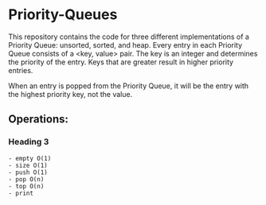# Priority-Queues

This repository contains the code for three different implementations of a Priority Queue: unsorted, sorted, and heap. 
Every entry in each Priority Queue consists of a <key, value> pair. The key is an integer and determines the priority of the entry. Keys that are greater result in higher priority entries. 

When an entry is popped from the Priority Queue, it will be the entry with the highest priority key, not the value.

Operations:
-----------
  ### Heading 3 ###
    - empty O(1)
    - size O(1)
    - push O(1)
    - pop O(n)
    - top O(n)
    - print
